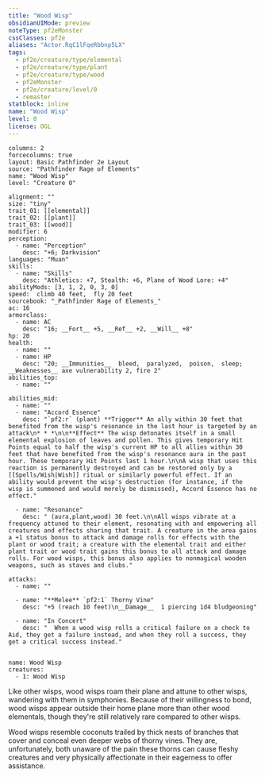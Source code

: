 ```yaml
---
title: "Wood Wisp"
obsidianUIMode: preview
noteType: pf2eMonster
cssClasses: pf2e
aliases: "Actor.RqC1lFqeRbbnp5LX" 
tags:
  - pf2e/creature/type/elemental
  - pf2e/creature/type/plant
  - pf2e/creature/type/wood
  - pf2eMonster
  - pf2e/creature/level/0
  - remaster
statblock: inline
name: "Wood Wisp"
level: 0
license: OGL
---
```


```statblock
columns: 2
forcecolumns: true
layout: Basic Pathfinder 2e Layout
source: "Pathfinder Rage of Elements"
name: "Wood Wisp"
level: "Creature 0"

alignment: ""
size: "tiny"
trait_01: [[elemental]]
trait_02: [[plant]]
trait_03: [[wood]]
modifier: 6
perception:
  - name: "Perception"
    desc: "+6; Darkvision"
languages: "Muan"
skills:
  - name: "Skills"
    desc: "Athletics: +7, Stealth: +6, Plane of Wood Lore: +4"
abilityMods: [3, 1, 2, 0, 3, 0]
speed:  climb 40 feet,  fly 20 feet
sourcebook: "_Pathfinder Rage of Elements_"
ac: 16
armorclass:
  - name: AC
    desc: "16; __Fort__ +5, __Ref__ +2, __Will__ +8"
hp: 20
health:
  - name: ""
  - name: HP
    desc: "20; __Immunities__  bleed,  paralyzed,  poison,  sleep; __Weaknesses__ axe vulnerability 2, fire 2"
abilities_top:
  - name: ""

abilities_mid:
  - name: ""
  - name: "Accord Essence"
    desc: "`pf2:r` (plant) **Trigger** An ally within 30 feet that benefited from the wisp's resonance in the last hour is targeted by an attack\n* * *\n\n**Effect** The wisp detonates itself in a small elemental explosion of leaves and pollen. This gives temporary Hit Points equal to half the wisp's current HP to all allies within 30 feet that have benefited from the wisp's resonance aura in the past hour. These temporary Hit Points last 1 hour.\n\nA wisp that uses this reaction is permanently destroyed and can be restored only by a [[Spells/Wish|Wish]] ritual or similarly powerful effect. If an ability would prevent the wisp's destruction (for instance, if the wisp is summoned and would merely be dismissed), Accord Essence has no effect."

  - name: "Resonance"
    desc: " (aura,plant,wood) 30 feet.\n\nAll wisps vibrate at a frequency attuned to their element, resonating with and empowering all creatures and effects sharing that trait. A creature in the area gains a +1 status bonus to attack and damage rolls for effects with the plant or wood trait; a creature with the elemental trait and either plant trait or wood trait gains this bonus to all attack and damage rolls. For wood wisps, this bonus also applies to nonmagical wooden weapons, such as staves and clubs."

attacks:
  - name: ""

  - name: "**Melee** `pf2:1` Thorny Vine"
    desc: "+5 (reach 10 feet)\n__Damage__  1 piercing 1d4 bludgeoning"

  - name: "In Concert"
    desc: "  When a wood wisp rolls a critical failure on a check to Aid, they get a failure instead, and when they roll a success, they get a critical success instead."
 
```

```encounter-table
name: Wood Wisp
creatures:
  - 1: Wood Wisp
```



Like other wisps, wood wisps roam their plane and attune to other wisps, wandering with them in symphonies. Because of their willingness to bond, wood wisps appear outside their home plane more than other wood elementals, though they're still relatively rare compared to other wisps.

Wood wisps resemble coconuts trailed by thick nests of branches that cover and conceal even deeper webs of thorny vines. They are, unfortunately, both unaware of the pain these thorns can cause fleshy creatures and very physically affectionate in their eagerness to offer assistance.
